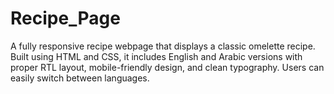 # Recipe_Page
A fully responsive recipe webpage that displays a classic omelette recipe. Built using HTML and CSS, it includes English and Arabic versions with proper RTL layout, mobile-friendly design, and clean typography. Users can easily switch between languages.
